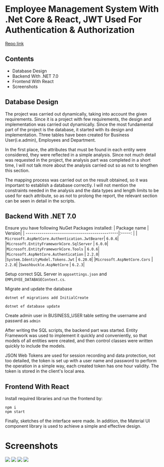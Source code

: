 # Employee Management System With .Net Core & React, JWT Used For Authentication & Authorization

<a href="https://github.com/pritesh6754/EmployeeManagementSystem" target="_blank">Repo link</a>

## Contents
- Database Design
- Backend With .NET 7.0
- Frontend With React
- Screenshots

## Database Design

The project was carried out dynamically, taking into account the given requirements. Since it is a project with few requirements, the design and implementation was carried out dynamically. Since the most fundamental part of the project is the database, it started with its design and implementation. Three tables have been created for Business User(i.e.admin), Employees and Department.

In the first place, the attributes that must be found in each entity were considered, they were reflected in a simple analysis. Since not much detail was requested in the project, the analysis part was completed in a short time, I will not talk more about the analysis carried out so as not to lengthen this section.

The mapping process was carried out on the result obtained, so it was important to establish a database correctly. I will not mention the constraints needed in the analysis and the data types and length limits to be used for each attribute, so as not to prolong the report, the relevant section can be seen in detail in the scripts.

## Backend With .NET 7.0

Ensure you have following NuGet Packages installed:
| Package name									 | Version|
| -----------------------------------------------|:-----: |
| `Microsoft.AspNetCore.Authentication.JwtBearer`| `6.0.6`|
|`Microsoft.EntityFrameworkCore.SqlServer`       | `6.0.0`|
|`Microsoft.EntityFrameworkCore.Tools`           | `6.0.6`|
|`Microsoft.AspNetCore.Authentication`           | `2.2.0`|
|`System.IdentityModel.Tokens.Jwt`               | `6.20.0`|
|`Microsoft.AspNetCore.Cors`                     | `2.2.0`|
|`Swashbuckle.AspNetCore`                        | `6.2.3`|            



Setup correct SQL Server in `appsettings.json` and `EMPLOYEE_DATABASEContext.cs`.

Migrate and update the database
```
dotnet ef migrations add InitialCreate
```
```
dotnet ef database update
```

Create admin user in BUSINESS_USER table setting the username and passwrd as `admin`

After writing the SQL scripts, the backend part was started. Entity Framework was used to implement it quickly and conveniently, so that models of all entities were created, and then control classes were written quickly to include the models.

JSON Web Tokens are used for session recording and data protection, not too detailed, the token is set up with a user name and password to perform the operation in a simple way, each created token has one hour validity. The token is stored in the client's local area.

## Frontend With React
Install required libraries and run the frontend by:
```
npm i
npm start
```

Finally, sketches of the interface were made. In addition, the Material UI component library is used to achieve a simple and effective design.

# Screenshots

![](https://drive.google.com/uc?id=1aJXdigGW0ALRQnpIS_cMF5Y1NlllzQa1)
![](https://drive.google.com/uc?id=1Ui_L5sGCzIqcaDJCGRkUNKov4L1M4Slt)
![](https://drive.google.com/uc?id=1Qr7LqkFzI8brx8QRbhOkQ1NzcG8vFZ8c)
![](https://drive.google.com/uc?id=1aq6njQSaSdTUC3a1XtuidkPFEKtaW1_3)
